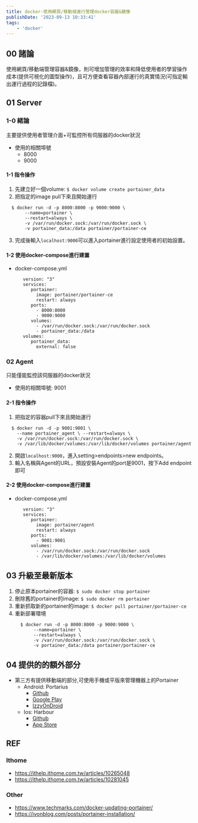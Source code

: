 ```yaml
---
title: docker-使用網頁/移動端進行管理docker容器&鏡像
publishDate: '2023-09-13 10:33:41'
tags: 
    - 'docker'
---
```


## 00 諸論
使用網頁/移動端管理容器&鏡像，則可增加管理的效率和降低使用者的學習操作成本(提供可視化的圖型操作)，且可方便查看容器內部運行的真實情況(可指定輸出運行過程的記錄檔)。

<!--more-->

## 01 Server
### 1-0 緒論
主要提供使用者管理介面+可監控所有伺服器的docker狀況

- 使用的相關埠號
  * 8000
  * 9000

#### 1-1 指令操作
1. 先建立好一個volume: `$ docker volume create portainer_data`
2. 把指定的image pull下來且開始運行
  ```
    $ docker run -d -p 8000:8000 -p 9000:9000 \ 
         --name=portainer \
         --restart=always \
         -v /var/run/docker.sock:/var/run/docker.sock \
         -v portainer_data:/data portainer/portainer-ce
  ```
3. 完成後輸入`localhost:9000`可以進入portainer進行設定使用者的初始設置。

#### 1-2 使用docker-compose進行建置
- docker-compose.yml
  ```yaml=
     version: "3"
     services:
        portainer:
          image: portainer/portainer-ce
          restart: always
        ports:
          - 8000:8000
          - 9000:9000
        volumes:
          - /var/run/docker.sock:/var/run/docker.sock
          - portainer_data:/data
     volumes:
        portainer_data:
          external: false
   ```

### 02 Agent
只能僅能監控該伺服器的docker狀況

- 使用的相關埠號: 9001

#### 2-1 指令操作
1. 把指定的容器pull下來且開始運行
  ```
    $ docker run -d -p 9001:9001 \
      --name portainer_agent \ --restart=always \
      -v /var/run/docker.sock:/var/run/docker.sock \
      -v /var/lib/docker/volumes:/var/lib/docker/volumes portainer/agent
  ```
2. 開啟`localhost:9000`，進入setting>endpoints>new endpoints。
3. 輸入名稱與Agent的URL，預設安裝Agent的port是9001，按下Add endpoint即可

#### 2-2 使用docker-compose進行建置
- docker-compose.yml
  ```yaml=
     version: "3"
     services:
        portainer:
          image: portainer/agent
          restart: always
        ports:
          - 9001:9001
        volumes:
          - /var/run/docker.sock:/var/run/docker.sock
          - /var/lib/docker/volumes:/var/lib/docker/volumes
   ```

## 03 升級至最新版本
1. 停止原本portainer的容器: `$ sudo docker stop portainer`
2. 刪除舊的portainer的image: `$ sudo docker rm portainer`
3. 重新抓取新的portainer的image: `$ docker pull portainer/portainer-ce`
4. 重新部署環境
   ```bash=
     $ docker run -d -p 8000:8000 -p 9000:9000 \
          --name=portainer \
          --restart=always \
          -v /var/run/docker.sock:/var/run/docker.sock \
          -v portainer_data:/data portainer/portainer-ce
   ```

## 04 提供的的額外部分
- 第三方有提供移動端的部分,可使用手機或平版來管理機器上的Portainer
  * Android: Portarius
    * [Github](https://github.com/zbejas/portarius)
    * [Google Play](https://play.google.com/store/apps/details?id=si.zbe.portarius&pli=1)
    * [IzzyOnDroid](https://apt.izzysoft.de/fdroid/index/apk/si.zbe.portarius)
  * Ios: Harbour
    * [Github](https://github.com/rrroyal/Harbour)
    * [App Store]() 

## REF

### Ithome
- https://ithelp.ithome.com.tw/articles/10265048
- https://ithelp.ithome.com.tw/articles/10281045

### Other
- https://www.techmarks.com/docker-updating-portainer/
- https://ivonblog.com/posts/portainer-installation/